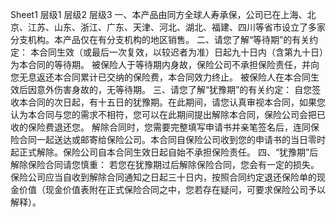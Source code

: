 Sheet1
	层级1	层级2	层级3
	一、本产品由同方全球人寿承保，公司已在上海、北京、江苏、山东、浙江、广东、天津、河北、湖北、福建、四川等省市设立了多家分支机构。本产品仅在有分支机构的地区销售。
	二、请您了解“等待期”的有关约定：
		本合同生效（或最后一次复效，以较迟者为准）日起九十日内（含第九十日）为本合同的等待期。
		被保险人于等待期内身故，保险公司不承担保险责任，并向您无息返还本合同累计已交纳的保险费，本合同效力终止。
		被保险人在本合同生效后因意外伤害身故的，无等待期。
	三、请您了解“犹豫期”的有关约定：
		自您签收本合同的次日起，有十五日的犹豫期。在此期间，请您认真审视本合同，如果您认为本合同与您的需求不相符，您可以在此期间提出解除本合同，保险公司会把已收的保险费退还您。
		解除合同时，您需要完整填写申请书并亲笔签名后，连同保险合同一起送达或邮寄给保险公司。本合同自保险公司收到您的申请书的当日零时起正式解除。保险公司自本合同生效日起自始不承担保险责任。
	四、“犹豫期”后解除保险合同请您慎重：
		若您在犹豫期过后解除保险合同，您会有一定的损失。保险公司应当自收到解除合同通知之日起三十日内，按照合同约定退还保险单的现金价值（现金价值表附在正式保险合同之中，您若存在疑问，可要求保险公司予以解释）。


